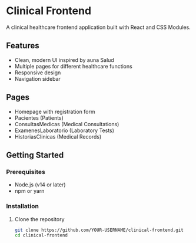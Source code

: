 # Clinical Frontend

A clinical healthcare frontend application built with React and CSS Modules.

## Features

- Clean, modern UI inspired by auna Salud
- Multiple pages for different healthcare functions
- Responsive design
- Navigation sidebar

## Pages

- Homepage with registration form
- Pacientes (Patients)
- ConsultasMedicas (Medical Consultations)
- ExamenesLaboratorio (Laboratory Tests)
- HistoriasClinicas (Medical Records)

## Getting Started

### Prerequisites

- Node.js (v14 or later)
- npm or yarn

### Installation

1. Clone the repository
   ```bash
   git clone https://github.com/YOUR-USERNAME/clinical-frontend.git
   cd clinical-frontend
